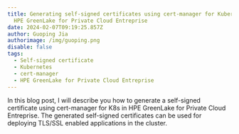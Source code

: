 ```yaml
---
title: Generating self-signed certificates using cert-manager for Kubernetes in
  HPE GreenLake for Private Cloud Entreprise
date: 2024-02-07T09:19:25.857Z
author: Guoping Jia
authorimage: /img/guoping.png
disable: false
tags:
  - Self-signed certificate
  - Kubernetes
  - cert-manager
  - HPE GreenLake for Private Cloud Entreprise
---
```

I﻿n this blog post, I will describe you how to generate a self-signed certificate using cert-manager for K8s in HPE GreenLake for Private Cloud Entreprise. The generated self-signed certificates can be used for deploying TLS/SSL enabled applications in the cluster.